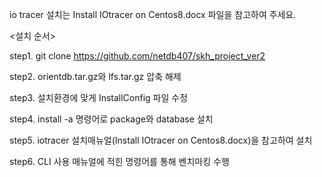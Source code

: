 io tracer 설치는 Install IOtracer on Centos8.docx 파일을 참고하여 주세요.

<설치 순서>

step1. git clone https://github.com/netdb407/skh_project_ver2

step2. orientdb.tar.gz와 lfs.tar.gz 압축 해제

step3. 설치환경에 맞게 InstallConfig 파일 수정

step4. install -a 명령어로 package와 database 설치

step5. iotracer 설치매뉴얼(Install IOtracer on Centos8.docx)을 참고하여 설치

step6. CLI 사용 매뉴얼에 적힌 명령어를 통해 벤치마킹 수행
